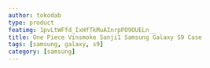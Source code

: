 ```yaml
---
author: tokodab
type: product
featimg: 1pvLtWFfd_IxHfTkMuAInrpPO9OUELn__
title: One Piece Vinsmoke Sanji1 Samsung Galaxy S9 Case
tags: [samsung, galaxy, s9]
category: [samsung]
---
```

